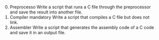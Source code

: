 0. Preprocesso
Write a script that runs a C file through the preprocessor and save the result into another file.
1. Compiler
mandatory
Write a script that compiles a C file but does not link.
2. Assembler
Write a script that generates the assembly code of a C code and save it in an output file.

